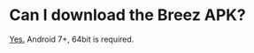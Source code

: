 # Can I download the Breez APK?
[Yes.](https://github.com/breez/breezmobile/releases/download/0.12.toppodcasts/1656698898-1.apk) Android 7+, 64bit is required. 
